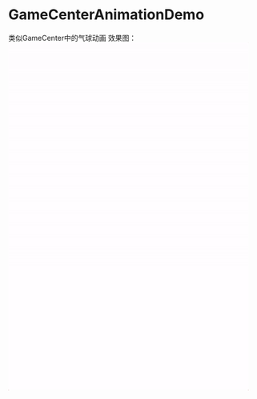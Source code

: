 # GameCenterAnimationDemo
类似GameCenter中的气球动画
效果图：
![demo](https://github.com/lfny2580832/GameCenterAnimationDemo/blob/master/Demo.gif)
